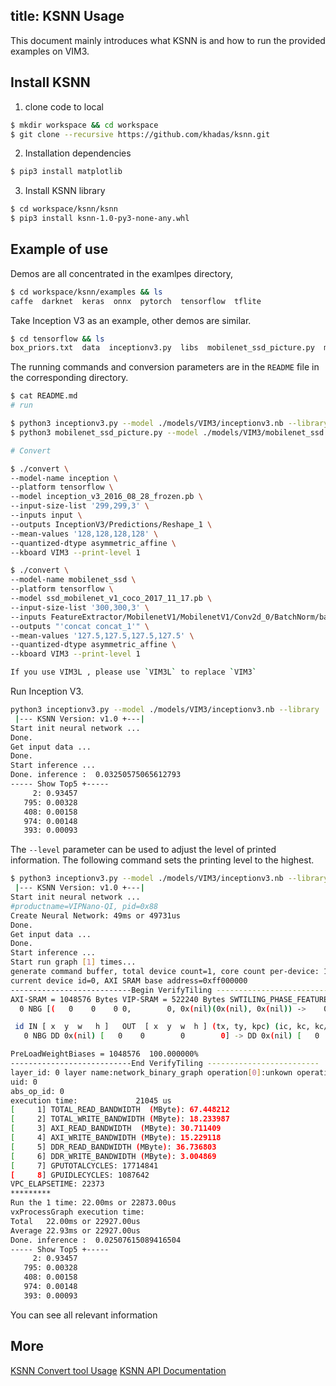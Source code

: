 title: KSNN Usage
---

This document mainly introduces what KSNN is and how to run the provided examples on VIM3.

## Install KSNN

1. clone code to local

```sh
$ mkdir workspace && cd workspace
$ git clone --recursive https://github.com/khadas/ksnn.git
```

2. Installation dependencies

```sh
$ pip3 install matplotlib
```

3. Install KSNN library

```sh
$ cd workspace/ksnn/ksnn
$ pip3 install ksnn-1.0-py3-none-any.whl
```

## Example of use

Demos are all concentrated in the examlpes directory,

```sh
$ cd workspace/ksnn/examples && ls
caffe  darknet  keras  onnx  pytorch  tensorflow  tflite
```

Take Inception V3 as an example, other demos are similar.

```sh
$ cd tensorflow && ls
box_priors.txt  data  inceptionv3.py  libs  mobilenet_ssd_picture.py  models  README.md
```

The running commands and conversion parameters are in the `README` file in the corresponding directory.

```sh
$ cat README.md 
# run

$ python3 inceptionv3.py --model ./models/VIM3/inceptionv3.nb --library ./libs/libnn_inceptionv3.so --picture ./data/goldfish_299x299.jpg --level 0
$ python3 mobilenet_ssd_picture.py --model ./models/VIM3/mobilenet_ssd.nb --library ./libs/libnn_mobilenet_ssd.so --picture data/1080p.bmp --level 0

# Convert

$ ./convert \
--model-name inception \
--platform tensorflow \
--model inception_v3_2016_08_28_frozen.pb \
--input-size-list '299,299,3' \
--inputs input \
--outputs InceptionV3/Predictions/Reshape_1 \
--mean-values '128,128,128,128' \
--quantized-dtype asymmetric_affine \
--kboard VIM3 --print-level 1

$ ./convert \
--model-name mobilenet_ssd \
--platform tensorflow \
--model ssd_mobilenet_v1_coco_2017_11_17.pb \
--input-size-list '300,300,3' \
--inputs FeatureExtractor/MobilenetV1/MobilenetV1/Conv2d_0/BatchNorm/batchnorm/mul_1 \
--outputs "'concat concat_1'" \
--mean-values '127.5,127.5,127.5,127.5' \
--quantized-dtype asymmetric_affine \
--kboard VIM3 --print-level 1

If you use VIM3L , please use `VIM3L` to replace `VIM3`

```

Run Inception V3.

```sh
python3 inceptionv3.py --model ./models/VIM3/inceptionv3.nb --library ./libs/libnn_inceptionv3.so --picture ./data/goldfish_299x299.jpg --level 0
 |--- KSNN Version: v1.0 +---|
Start init neural network ...
Done.
Get input data ...
Done.
Start inference ...
Done. inference :  0.03250575065612793
----- Show Top5 +-----
     2: 0.93457
   795: 0.00328
   408: 0.00158
   974: 0.00148
   393: 0.00093
```

The `--level` parameter can be used to adjust the level of printed information. The following command sets the printing level to the highest.

```sh
$ python3 inceptionv3.py --model ./models/VIM3/inceptionv3.nb --library ./libs/libnn_inceptionv3.so --picture ./data/goldfish_299x299.jpg --level 2
 |--- KSNN Version: v1.0 +---| 
Start init neural network ...
#productname=VIPNano-QI, pid=0x88
Create Neural Network: 49ms or 49731us
Done.
Get input data ...
Done.
Start inference ...
Start run graph [1] times...
generate command buffer, total device count=1, core count per-device: 1, 
current device id=0, AXI SRAM base address=0xff000000
---------------------------Begin VerifyTiling -------------------------
AXI-SRAM = 1048576 Bytes VIP-SRAM = 522240 Bytes SWTILING_PHASE_FEATURES[1, 1, 0]
  0 NBG [(   0    0    0 0,        0, 0x(nil)(0x(nil), 0x(nil)) ->    0    0    0 0,        0, 0x(nil)(0x(nil), 0x0x7f00000000)) k(0 0    0,        0) pad(0 0) pool(0 0, 0 0)]

 id IN [ x  y  w   h ]   OUT  [ x  y  w  h ] (tx, ty, kpc) (ic, kc, kc/ks, ks/eks, kernel_type)
   0 NBG DD 0x(nil) [   0    0        0        0] -> DD 0x(nil) [   0    0        0        0] (  0,   0,   0) (       0,        0, 0.000000%, 0.000000%, NONE)

PreLoadWeightBiases = 1048576  100.000000%
---------------------------End VerifyTiling -------------------------
layer_id: 0 layer name:network_binary_graph operation[0]:unkown operation type target:unkown operation target.
uid: 0
abs_op_id: 0
execution time:             21045 us
[     1] TOTAL_READ_BANDWIDTH  (MByte): 67.448212
[     2] TOTAL_WRITE_BANDWIDTH (MByte): 18.233987
[     3] AXI_READ_BANDWIDTH  (MByte): 30.711409
[     4] AXI_WRITE_BANDWIDTH (MByte): 15.229118
[     5] DDR_READ_BANDWIDTH (MByte): 36.736803
[     6] DDR_WRITE_BANDWIDTH (MByte): 3.004869
[     7] GPUTOTALCYCLES: 17714841
[     8] GPUIDLECYCLES: 1087642
VPC_ELAPSETIME: 22373
*********
Run the 1 time: 22.00ms or 22873.00us
vxProcessGraph execution time:
Total   22.00ms or 22927.00us
Average 22.93ms or 22927.00us
Done. inference :  0.02507615089416504
----- Show Top5 +-----
     2: 0.93457
   795: 0.00328
   408: 0.00158
   974: 0.00148
   393: 0.00093

```

You can see all relevant information

## More

[KSNN Convert tool Usage](./KSNNConvert.html)
[KSNN API Documentation](./KSNNAPI.html)
